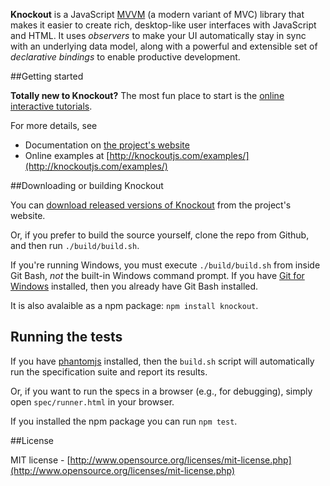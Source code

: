 **Knockout** is a JavaScript [MVVM](http://en.wikipedia.org/wiki/Model_View_ViewModel) (a modern variant of MVC) library that makes it easier to create rich, desktop-like user interfaces with JavaScript and HTML. It uses *observers* to make your UI automatically stay in sync with an underlying data model, along with a powerful and extensible set of *declarative bindings* to enable productive development.

##Getting started

**Totally new to Knockout?** The most fun place to start is the [online interactive tutorials](http://learn.knockoutjs.com/).

For more details, see

 * Documentation on [the project's website](http://knockoutjs.com/documentation/introduction.html)
 * Online examples at [http://knockoutjs.com/examples/](http://knockoutjs.com/examples/)

##Downloading or building Knockout

You can [download released versions of Knockout](http://knockoutjs.com/downloads/) from the project's website.

Or, if you prefer to build the source yourself, clone the repo from Github, and then run `./build/build.sh`.

If you're running Windows, you must execute `./build/build.sh` from inside Git Bash, *not* the built-in Windows command prompt. If you have [Git for Windows](http://git-scm.com/downloads) installed, then you already have Git Bash installed.

It is also avalaible as a npm package: `npm install knockout`.

## Running the tests

If you have [phantomjs](http://phantomjs.org/download.html) installed, then the `build.sh` script will automatically run the specification suite and report its results.

Or, if you want to run the specs in a browser (e.g., for debugging), simply open `spec/runner.html` in your browser.

If you installed the npm package you can run `npm test`.

##License

MIT license - [http://www.opensource.org/licenses/mit-license.php](http://www.opensource.org/licenses/mit-license.php)
